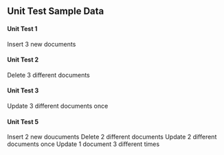 ## Unit Test Sample Data

#### Unit Test 1
Insert 3 new documents

#### Unit Test 2
Delete 3 different documents

#### Unit Test 3
Update 3 different documents once

#### Unit Test 5
Insert 2 new doucuments
Delete 2 different documents
Update 2 different documents once
Update 1 document 3 different times
